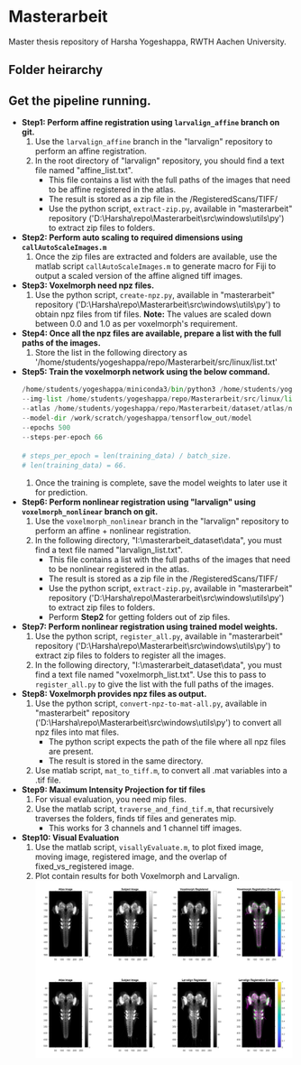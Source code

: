 # Masterarbeit
Master thesis repository of Harsha Yogeshappa, RWTH Aachen University.

## Folder heirarchy


## Get the pipeline running.
- **Step1: Perform affine registration using `larvalign_affine` branch on git.**
    1. Use the `larvalign_affine` branch in the "larvalign" repository to perform an affine registration.
    2. In the root directory of "larvalign" repository, you should find a text file named "affine_list.txt".
        - This file contains a list with the full paths of the images that need to be affine registered in the atlas.
        - The result is stored as a zip file in the <output directory>/RegisteredScans/TIFF/
        - Use the python script, `extract-zip.py`, available in "masterarbeit" repository ('D:\Harsha\repo\Masterarbeit\src\windows\utils\py') to extract zip files to folders.
- **Step2: Perform auto scaling to required dimensions using `callAutoScaleImages.m`**
    1. Once the zip files are extracted and folders are available, use the matlab script `callAutoScaleImages.m` to generate macro for Fiji to output a scaled version of the affine aligned tiff images.
- **Step3: Voxelmorph need npz files.**
    1. Use the python script, `create-npz.py`, available in "masterarbeit" repository ('D:\Harsha\repo\Masterarbeit\src\windows\utils\py') to obtain npz files from tif files. **Note:** The values are scaled down between 0.0 and 1.0 as per voxelmorph's requirement.
- **Step4: Once all the npz files are available, prepare a list with the full paths of the images.**
    1. Store the list in the following directory as '/home/students/yogeshappa/repo/Masterarbeit/src/linux/list.txt'
- **Step5: Train the voxelmorph network using the below command.**
    ```py
    /home/students/yogeshappa/miniconda3/bin/python3 /home/students/yogeshappa/repo/Masterarbeit/voxelmorph/scripts/tf/train.py
    --img-list /home/students/yogeshappa/repo/Masterarbeit/src/linux/list.txt
    --atlas /home/students/yogeshappa/repo/Masterarbeit/dataset/atlas/np_atlas_scaled.npz
    --model-dir /work/scratch/yogeshappa/tensorflow_out/model
    --epochs 500
    --steps-per-epoch 66

    # steps_per_epoch = len(training_data) / batch_size.
    # len(training_data) = 66.
    ```
    1. Once the training is complete, save the model weights to later use it for prediction.
- **Step6: Perform nonlinear registration using "larvalign" using `voxelmorph_nonlinear` branch on git.**
    1. Use the `voxelmorph_nonlinear` branch in the "larvalign" repository to perform an affine + nonlinear registration.
    2. In the following directory, "I:\masterarbeit_dataset\data", you must find a text file named "larvalign_list.txt".
        - This file contains a list with the full paths of the images that need to be nonlinear registered in the atlas.
        - The result is stored as a zip file in the <output directory>/RegisteredScans/TIFF/
        - Use the python script, `extract-zip.py`, available in "masterarbeit" repository ('D:\Harsha\repo\Masterarbeit\src\windows\utils\py') to extract zip files to folders.
        - Perform **Step2** for getting folders out of zip files.
- **Step7: Perform nonlinear registration using trained model weights.**
    1. Use the python script, `register_all.py`, available in "masterarbeit" repository ('D:\Harsha\repo\Masterarbeit\src\windows\utils\py') to extract zip files to folders to register all the images.
    2. In the following directory, "I:\masterarbeit_dataset\data", you must find a text file named "voxelmorph_list.txt". Use this to pass to `register_all.py` to give the list with the full paths of the images.
- **Step8: Voxelmorph provides npz files as output.**
    1. Use the python script, `convert-npz-to-mat-all.py`, available in "masterarbeit" repository ('D:\Harsha\repo\Masterarbeit\src\windows\utils\py') to convert all npz files into mat files.
        - The python script expects the path of the file where all npz files are present.
        - The result is stored in the same directory.
    2. Use matlab script, `mat_to_tiff.m`, to convert all .mat variables into a .tif file.
- **Step9: Maximum Intensity Projection for tif files**
    1. For visual evaluation, you need mip files.
    2. Use the matlab script, `traverse_and_find_tif.m`, that recursively traverses the folders, finds tif files and generates mip.
        - This works for 3 channels and 1 channel tiff images.
- **Step10: Visual Evaluation**
    1. Use the matlab script, `visallyEvaluate.m`, to plot fixed image, moving image, registered image, and the overlap of fixed_vs_registered image.
    2. Plot contain results for both Voxelmorph and Larvalign.
        ![alt text](https://github.com/hy-23/Masterarbeit/blob/main/presentations/resources/MAX_np_brain1_scaled.png?raw=true)
